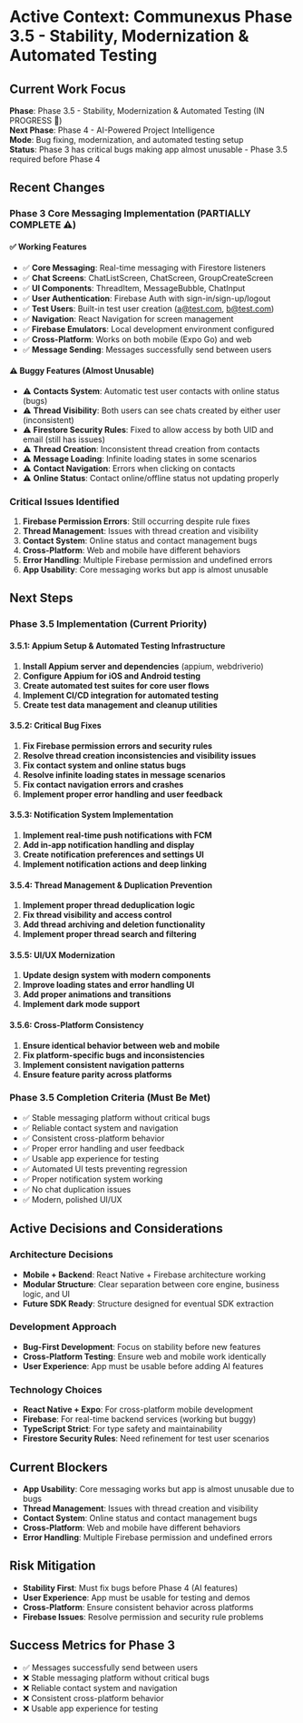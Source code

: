# Active Context: Communexus Phase 3.5 - Stability, Modernization & Automated Testing

## Current Work Focus

**Phase**: Phase 3.5 - Stability, Modernization & Automated Testing (IN PROGRESS 🚨)  
**Next Phase**: Phase 4 - AI-Powered Project Intelligence  
**Mode**: Bug fixing, modernization, and automated testing setup  
**Status**: Phase 3 has critical bugs making app almost unusable - Phase 3.5 required before Phase 4

## Recent Changes

### Phase 3 Core Messaging Implementation (PARTIALLY COMPLETE ⚠️)

#### ✅ Working Features
- ✅ **Core Messaging**: Real-time messaging with Firestore listeners
- ✅ **Chat Screens**: ChatListScreen, ChatScreen, GroupCreateScreen
- ✅ **UI Components**: ThreadItem, MessageBubble, ChatInput
- ✅ **User Authentication**: Firebase Auth with sign-in/sign-up/logout
- ✅ **Test Users**: Built-in test user creation (a@test.com, b@test.com)
- ✅ **Navigation**: React Navigation for screen management
- ✅ **Firebase Emulators**: Local development environment configured
- ✅ **Cross-Platform**: Works on both mobile (Expo Go) and web
- ✅ **Message Sending**: Messages successfully send between users

#### ⚠️ Buggy Features (Almost Unusable)
- ⚠️ **Contacts System**: Automatic test user contacts with online status (bugs)
- ⚠️ **Thread Visibility**: Both users can see chats created by either user (inconsistent)
- ⚠️ **Firestore Security Rules**: Fixed to allow access by both UID and email (still has issues)
- ⚠️ **Thread Creation**: Inconsistent thread creation from contacts
- ⚠️ **Message Loading**: Infinite loading states in some scenarios
- ⚠️ **Contact Navigation**: Errors when clicking on contacts
- ⚠️ **Online Status**: Contact online/offline status not updating properly

### Critical Issues Identified

1. **Firebase Permission Errors**: Still occurring despite rule fixes
2. **Thread Management**: Issues with thread creation and visibility
3. **Contact System**: Online status and contact management bugs
4. **Cross-Platform**: Web and mobile have different behaviors
5. **Error Handling**: Multiple Firebase permission and undefined errors
6. **App Usability**: Core messaging works but app is almost unusable

## Next Steps

### Phase 3.5 Implementation (Current Priority)

#### 3.5.1: Appium Setup & Automated Testing Infrastructure
1. **Install Appium server and dependencies** (appium, webdriverio)
2. **Configure Appium for iOS and Android testing**
3. **Create automated test suites for core user flows**
4. **Implement CI/CD integration for automated testing**
5. **Create test data management and cleanup utilities**

#### 3.5.2: Critical Bug Fixes
1. **Fix Firebase permission errors and security rules**
2. **Resolve thread creation inconsistencies and visibility issues**
3. **Fix contact system and online status bugs**
4. **Resolve infinite loading states in message scenarios**
5. **Fix contact navigation errors and crashes**
6. **Implement proper error handling and user feedback**

#### 3.5.3: Notification System Implementation
1. **Implement real-time push notifications with FCM**
2. **Add in-app notification handling and display**
3. **Create notification preferences and settings UI**
4. **Implement notification actions and deep linking**

#### 3.5.4: Thread Management & Duplication Prevention
1. **Implement proper thread deduplication logic**
2. **Fix thread visibility and access control**
3. **Add thread archiving and deletion functionality**
4. **Implement proper thread search and filtering**

#### 3.5.5: UI/UX Modernization
1. **Update design system with modern components**
2. **Improve loading states and error handling UI**
3. **Add proper animations and transitions**
4. **Implement dark mode support**

#### 3.5.6: Cross-Platform Consistency
1. **Ensure identical behavior between web and mobile**
2. **Fix platform-specific bugs and inconsistencies**
3. **Implement consistent navigation patterns**
4. **Ensure feature parity across platforms**

### Phase 3.5 Completion Criteria (Must Be Met)

- ✅ Stable messaging platform without critical bugs
- ✅ Reliable contact system and navigation
- ✅ Consistent cross-platform behavior
- ✅ Proper error handling and user feedback
- ✅ Usable app experience for testing
- ✅ Automated UI tests preventing regression
- ✅ Proper notification system working
- ✅ No chat duplication issues
- ✅ Modern, polished UI/UX

## Active Decisions and Considerations

### Architecture Decisions

- **Mobile + Backend**: React Native + Firebase architecture working
- **Modular Structure**: Clear separation between core engine, business logic, and UI
- **Future SDK Ready**: Structure designed for eventual SDK extraction

### Development Approach

- **Bug-First Development**: Focus on stability before new features
- **Cross-Platform Testing**: Ensure web and mobile work identically
- **User Experience**: App must be usable before adding AI features

### Technology Choices

- **React Native + Expo**: For cross-platform mobile development
- **Firebase**: For real-time backend services (working but buggy)
- **TypeScript Strict**: For type safety and maintainability
- **Firestore Security Rules**: Need refinement for test user scenarios

## Current Blockers

- **App Usability**: Core messaging works but app is almost unusable due to bugs
- **Thread Management**: Issues with thread creation and visibility
- **Contact System**: Online status and contact management bugs
- **Cross-Platform**: Web and mobile have different behaviors
- **Error Handling**: Multiple Firebase permission and undefined errors

## Risk Mitigation

- **Stability First**: Must fix bugs before Phase 4 (AI features)
- **User Experience**: App must be usable for testing and demos
- **Cross-Platform**: Ensure consistent behavior across platforms
- **Firebase Issues**: Resolve permission and security rule problems

## Success Metrics for Phase 3

- ✅ Messages successfully send between users
- ❌ Stable messaging platform without critical bugs
- ❌ Reliable contact system and navigation
- ❌ Consistent cross-platform behavior
- ❌ Usable app experience for testing
